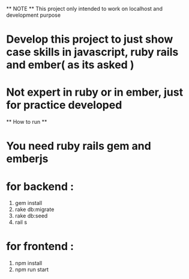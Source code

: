 ** NOTE **
This project only intended to work on localhost and development purpose

# Develop this project to just show case skills in javascript, ruby rails and ember( as its asked )

# Not expert in ruby or in ember, just for practice developed

** How to run **

# You need ruby rails gem and emberjs

# for backend :

1. gem install
2. rake db:migrate
3. rake db:seed
4. rail s

# for frontend :

1. npm install
2. npm run start
